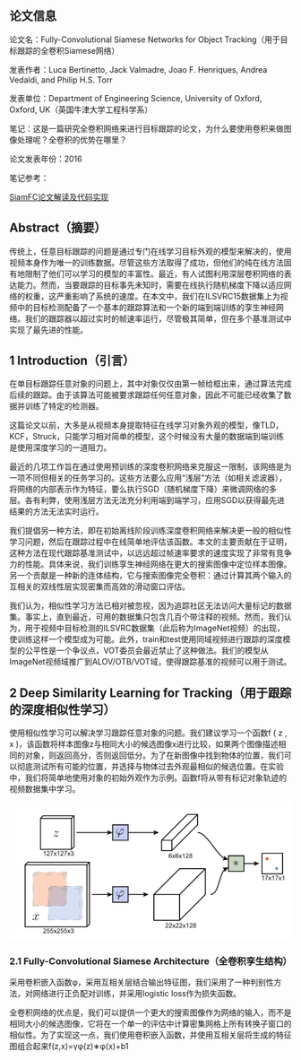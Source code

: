 ## 论文信息

论文名：Fully-Convolutional Siamese Networks for Object Tracking（用于目标跟踪的全卷积Siamese网络）

发表作者：Luca Bertinetto, Jack Valmadre, Joao F. Henriques, Andrea Vedaldi, and Philip H.S. Torr

发表单位：Department of Engineering Science, University of Oxford, Oxford, UK（英国牛津大学工程科学系）

笔记：这是一篇研究全卷积网络来进行目标跟踪的论文，为什么要使用卷积来做图像处理呢？全卷积的优势在哪里？

论文发表年份：2016

笔记参考：

[SiamFC论文解读及代码实现](https://blog.csdn.net/weixin_43913124/article/details/123403727)
## Abstract（摘要）

传统上，任意目标跟踪的问题是通过专门在线学习目标外观的模型来解决的，使用视频本身作为唯一的训练数据。尽管这些方法取得了成功，但他们的纯在线方法固有地限制了他们可以学习的模型的丰富性。最近，有人试图利用深层卷积网络的表达能力。然而，当要跟踪的目标事先未知时，需要在线执行随机梯度下降以适应网络的权重，这严重影响了系统的速度。在本文中，我们在ILSVRC15数据集上为视频中的目标检测配备了一个基本的跟踪算法和一个新的端到端训练的孪生神经网络。我们的跟踪器以超过实时的帧速率运行，尽管极其简单，但在多个基准测试中实现了最先进的性能。

## 1 Introduction（引言）

在单目标跟踪任意对象的问题上，其中对象仅仅由第一帧给框出来，通过算法完成后续的跟踪。由于该算法可能被要求跟踪任何任意对象，因此不可能已经收集了数据并训练了特定的检测器。

这篇论文以前，大多是从视频本身提取特征在线学习对象外观的模型，像TLD，KCF，Struck，只能学习相对简单的模型，这个时候没有大量的数据端到端训练是使用深度学习的一道阻力。

最近的几项工作旨在通过使用预训练的深度卷积网络来克服这一限制，该网络是为一项不同但相关的任务学习的。这些方法要么应用“浅层”方法（如相关滤波器），将网络的内部表示作为特征，要么执行SGD（随机梯度下降）来微调网络的多层。各有利弊，使用浅层方法无法充分利用端到端学习，应用SGD以获得最先进结果的方法无法实时运行。

我们提倡另一种方法，即在初始离线阶段训练深度卷积网络来解决更一般的相似性学习问题，然后在跟踪过程中在线简单地评估该函数。本文的主要贡献在于证明，这种方法在现代跟踪基准测试中，以远远超过帧速率要求的速度实现了非常有竞争力的性能。具体来说，我们训练孪生神经网络在更大的搜索图像中定位样本图像。另一个贡献是一种新的连体结构，它与搜索图像完全卷积：通过计算其两个输入的互相关的双线性层实现密集而高效的滑动窗口评估。

我们认为，相似性学习方法已相对被忽视，因为追踪社区无法访问大量标记的数据集。事实上，直到最近，可用的数据集只包含几百个带注释的视频。然而，我们认为，用于视频中目标检测的ILSVRC数据集（此后称为ImageNet视频）的出现，使训练这样一个模型成为可能。此外，train和test使用同域视频进行跟踪的深度模型的公平性是一个争议点，VOT委员会最近禁止了这种做法。我们的模型从ImageNet视频域推广到ALOV/OTB/VOT域，使得跟踪基准的视频可以用于测试。

## 2 Deep Similarity Learning for Tracking（用于跟踪的深度相似性学习）

使用相似性学习可以解决学习跟踪任意对象的问题。我们建议学习一个函数f ( z , x )，该函数将样本图像z与相同大小的候选图像x进行比较，如果两个图像描述相同的对象，则返回高分，否则返回低分。为了在新图像中找到物体的位置，我们可以彻底测试所有可能的位置，并选择与物体过去外观最相似的候选位置。在实验中，我们将简单地使用对象的初始外观作为示例。函数f将从带有标记对象轨迹的视频数据集中学习。


![](image/Pasted%20image%2020240423110952.png)


### 2.1 Fully-Convolutional Siamese Architecture（全卷积孪生结构）

采用卷积嵌入函数φ，采用互相关层结合输出特征图，我们采用了一种判别性方法，对网络进行正负配对训练，并采用logistic loss作为损失函数。

全卷积网络的优点是，我们可以提供一个更大的搜索图像作为网络的输入，而不是相同大小的候选图像，它将在一个单一的评估中计算密集网格上所有转换子窗口的相似性。为了实现这一点，我们使用卷积嵌入函数，并使用互相关层将生成的特征图组合起来f(z,x)=γφ(z)∗φ(x)+b1